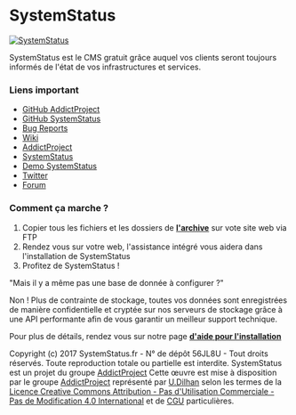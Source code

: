 # SystemStatus
[![SystemStatus](https://img.shields.io/badge/SystemStatus-V1.2.1--Stable-red.svg)](https://github.com/AddictProject/SystemStatus/releases)

SystemStatus est le CMS gratuit grâce auquel vos clients seront toujours informés de l'état de vos infrastructures et services.

### Liens important
* [GitHub AddictProject](https://github.com/AddictProject)
* [GitHub SystemStatus](https://github.com/AddictProject/SystemStatus)
* [Bug Reports](https://github.com/AddictProject/SystemStatus/issues)
* [Wiki](https://github.com/AddictProject/SystemStatus/wiki)
* [AddictProject](http://addictproject.fr/#!/home)
* [SystemStatus](https://www.systemstatus.fr/)
* [Demo SystemStatus](https://demo.systemstatus.fr/)
* [Twitter](https://twitter.com/AP_SystemStatus)
* [Forum](https://forum.systemstatus.fr/)

### Comment ça marche ?
1. Copier tous les fichiers et les dossiers de [**l'archive**](https://dl.systemstatus.fr/) sur vote site web via FTP
2. Rendez vous sur votre web, l'assistance intégré vous aidera dans l'installation de SystemStatus
3. Profitez de SystemStatus !

"Mais il y a même pas une base de donnée à configurer ?"

Non ! Plus de contrainte de stockage, toutes vos données sont enregistrées de manière confidentielle et cryptée sur nos serveurs de stockage grâce à une API performante afin de vous garantir un meilleur support technique.

Pour plus de détails, rendez vous sur notre page [**d'aide pour l'installation**](https://www.systemstatus.fr/tutorial)

Copyright (c) 2017 SystemStatus.fr - N° de dépôt 56JL8U - Tout droits réservés. Toute reproduction totale ou partielle est interdite. SystemStatus est un projet du groupe [AddictProject](http://addictproject.fr/#!/home)
Cette œuvre est mise à disposition par le groupe [AddictProject](http://addictproject.fr/#!/home) représenté par [U.Dilhan](http://addictproject.fr/#!/home) selon les termes de la [Licence Creative Commons Attribution - Pas d'Utilisation Commerciale - Pas de Modification 4.0 International](https://creativecommons.org/licenses/by-nc-nd/4.0/) et de [CGU](https://forum.systemstatus.fr/viewtopic.php?f=4&t=3) particulières. 